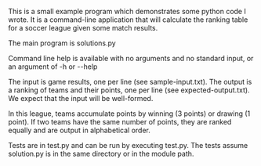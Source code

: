 This is a small example program which demonstrates some python code I wrote. It
is a command-line application that will calculate the ranking table for a soccer
league given some match results.

The main program is solutions.py

Command line help is available with no arguments and no standard input, or an
argument of -h or --help

The input is game results, one per line (see sample-input.txt). The output is a
ranking of teams and their points, one per line (see expected-output.txt). We
expect that the input will be well-formed.

In this league, teams accumulate points by winning (3 points) or drawing (1
point).  If two teams have the same number of points, they are ranked equally
and are output in alphabetical order.

Tests are in test.py and can be run by executing test.py.
The tests assume solution.py is in the same directory
or in the module path.

